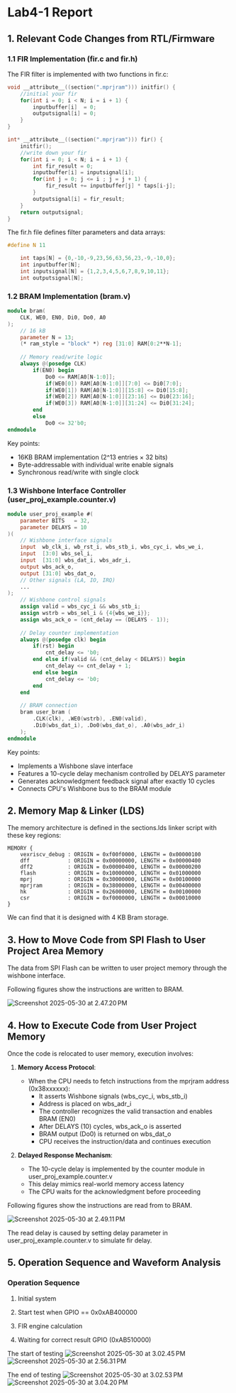 # Lab4-1 Report

## 1. Relevant Code Changes from RTL/Firmware

### 1.1 FIR Implementation (fir.c and fir.h)
The FIR filter is implemented with two functions in fir.c:
```c
void __attribute__((section(".mprjram"))) initfir() {
    //initial your fir
    for(int i = 0; i < N; i = i + 1) {
        inputbuffer[i]  = 0;
        outputsignal[i] = 0;
    }
}

int* __attribute__((section(".mprjram"))) fir() {
    initfir();
    //write down your fir
    for(int i = 0; i < N; i = i + 1) {
        int fir_result = 0;
        inputbuffer[i] = inputsignal[i];
        for(int j = 0; j <= i ; j = j + 1) {
            fir_result += inputbuffer[j] * taps[i-j];
        }
        outputsignal[i] = fir_result;
    }
    return outputsignal;
}
```

The fir.h file defines filter parameters and data arrays:
```c
#define N 11

    int taps[N] = {0,-10,-9,23,56,63,56,23,-9,-10,0};
    int inputbuffer[N];
    int inputsignal[N] = {1,2,3,4,5,6,7,8,9,10,11};
    int outputsignal[N];
```

### 1.2 BRAM Implementation (bram.v)
```verilog
module bram(
    CLK, WE0, EN0, Di0, Do0, A0
);
    // 16 kB
    parameter N = 13;
    (* ram_style = "block" *) reg [31:0] RAM[0:2**N-1];
    
    // Memory read/write logic
    always @(posedge CLK)
        if(EN0) begin
            Do0 <= RAM[A0[N-1:0]];
            if(WE0[0]) RAM[A0[N-1:0]][7:0] <= Di0[7:0];
            if(WE0[1]) RAM[A0[N-1:0]][15:8] <= Di0[15:8];
            if(WE0[2]) RAM[A0[N-1:0]][23:16] <= Di0[23:16];
            if(WE0[3]) RAM[A0[N-1:0]][31:24] <= Di0[31:24];
        end
        else
            Do0 <= 32'b0;
endmodule
```

Key points:
- 16KB BRAM implementation (2^13 entries × 32 bits)
- Byte-addressable with individual write enable signals
- Synchronous read/write with single clock

### 1.3 Wishbone Interface Controller (user_proj_example.counter.v)
```verilog
module user_proj_example #(
    parameter BITS   = 32,
    parameter DELAYS = 10
)(
    // Wishbone interface signals
    input  wb_clk_i, wb_rst_i, wbs_stb_i, wbs_cyc_i, wbs_we_i,
    input  [3:0] wbs_sel_i,
    input  [31:0] wbs_dat_i, wbs_adr_i,
    output wbs_ack_o,
    output [31:0] wbs_dat_o,
    // Other signals (LA, IO, IRQ)
    ...
);
    // Wishbone control signals
    assign valid = wbs_cyc_i && wbs_stb_i;
    assign wstrb = wbs_sel_i & {4{wbs_we_i}};
    assign wbs_ack_o = (cnt_delay == (DELAYS - 1));
    
    // Delay counter implementation
    always @(posedge clk) begin
        if(rst) begin
            cnt_delay <= 'b0;
        end else if(valid && (cnt_delay < DELAYS)) begin
            cnt_delay <= cnt_delay + 1;
        end else begin
            cnt_delay <= 'b0;
        end
    end
    
    // BRAM connection
    bram user_bram (
        .CLK(clk), .WE0(wstrb), .EN0(valid),
        .Di0(wbs_dat_i), .Do0(wbs_dat_o), .A0(wbs_adr_i)
    );
endmodule
```

Key points:
- Implements a Wishbone slave interface
- Features a 10-cycle delay mechanism controlled by DELAYS parameter
- Generates acknowledgment feedback signal after exactly 10 cycles
- Connects CPU's Wishbone bus to the BRAM module

## 2. Memory Map & Linker (LDS)

The memory architecture is defined in the sections.lds linker script with these key regions:

```
MEMORY {
    vexriscv_debug : ORIGIN = 0xf00f0000, LENGTH = 0x00000100
    dff            : ORIGIN = 0x00000000, LENGTH = 0x00000400
    dff2           : ORIGIN = 0x00000400, LENGTH = 0x00000200
    flash          : ORIGIN = 0x10000000, LENGTH = 0x01000000
    mprj           : ORIGIN = 0x30000000, LENGTH = 0x00100000
    mprjram        : ORIGIN = 0x38000000, LENGTH = 0x00400000
    hk             : ORIGIN = 0x26000000, LENGTH = 0x00100000
    csr            : ORIGIN = 0xf0000000, LENGTH = 0x00010000
}
```
We can find that it is designed with 4 KB Bram storage.
## 3. How to Move Code from SPI Flash to User Project Area Memory

The data from SPI Flash can be written to user project memory through the wishbone interface.

Following figures show the instructions are written to BRAM.

![Screenshot 2025-05-30 at 2.47.20 PM](https://hackmd.io/_uploads/SkP94RIGee.png)

## 4. How to Execute Code from User Project Memory

Once the code is relocated to user memory, execution involves:

1. **Memory Access Protocol**:
   - When the CPU needs to fetch instructions from the mprjram address (0x38xxxxxx):
     - It asserts Wishbone signals (wbs_cyc_i, wbs_stb_i)
     - Address is placed on wbs_adr_i
     - The controller recognizes the valid transaction and enables BRAM (EN0)
     - After DELAYS (10) cycles, wbs_ack_o is asserted
     - BRAM output (Do0) is returned on wbs_dat_o
     - CPU receives the instruction/data and continues execution

2. **Delayed Response Mechanism**:
   - The 10-cycle delay is implemented by the counter module in user_proj_example.counter.v
   - This delay mimics real-world memory access latency
   - The CPU waits for the acknowledgment before proceeding

Following figures show the instructions are read from to BRAM.

![Screenshot 2025-05-30 at 2.49.11 PM](https://hackmd.io/_uploads/HJbWHAUzll.png)

The read delay is caused by setting delay parameter in user_proj_example.counter.v to simulate fir delay.

## 5. Operation Sequence and Waveform Analysis
###  Operation Sequence
1. Initial system

2. Start test when GPIO == 0x0xAB400000

3. FIR engine calculation

4. Waiting for correct result GPIO (0xAB510000)

The start of testing
![Screenshot 2025-05-30 at 3.02.45 PM](https://hackmd.io/_uploads/r16NuALGee.png)
![Screenshot 2025-05-30 at 2.56.31 PM](https://hackmd.io/_uploads/rkxJvCUfxe.png)

The end of testing
![Screenshot 2025-05-30 at 3.02.53 PM](https://hackmd.io/_uploads/ByZHdC8feg.png)
![Screenshot 2025-05-30 at 3.04.20 PM](https://hackmd.io/_uploads/BkqFdC8fxe.png)

